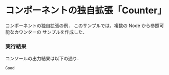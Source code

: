 # コンポーネントの独自拡張「Counter」

コンポーネントの独自拡張の例．
このサンプルでは，複数の Node から参照可能なカウンターの
サンプルを作成した．

### 実行結果

コンソールの出力結果は以下の通り．

```
Good
```